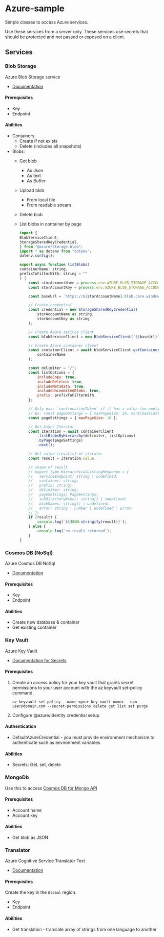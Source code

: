 # Azure-sample

Simple classes to access Azure services. 

Use these services from a server only. These services use secrets that should be protected and not passed or exposed on a client. 

## Services

### Blob Storage

Azure Blob Storage service

* [Documentation](https://learn.microsoft.com/en-us/azure/storage/blobs/)

#### Prerequisites

* Key
* Endpoint

#### Abilities

* Containers: 
    * Create if not exists
    * Delete (includes all snapshots)
* Blobs: 
    * Get blob
        * As Json
        * As text
        * As Buffer
    * Upload blob
        * From local file
        * From readable stream
    * Delete blob
    * List blobs in container by page

        ```javascript
        import {
        BlobServiceClient,
        StorageSharedKeyCredential,
        } from "@azure/storage-blob";
        import * as dotenv from "dotenv";
        dotenv.config();

        export async function listBlobs(
        containerName: string,
        prefixToFilterWith: string = ""
        ) {
            const storAccountName = process.env.AZURE_BLOB_STORAGE_ACCOUNT_NAME;
            const storAccountKey = process.env.AZURE_BLOB_STORAGE_ACCOUNT_KEY;

            const baseUrl = `https://${storAccountName}.blob.core.windows.net`;

            // Create credential
            const credential = new StorageSharedKeyCredential(
                storAccountName as string,
                storAccountKey as string
            );

            // Create Azure serivce client
            const blobServiceClient = new BlobServiceClient(`${baseUrl}`, credential);

            // Create Azure container client
            const containerClient = await blobServiceClient.getContainerClient(
                containerName
            );

            const delimiter = "/";
            const listOptions = {
                includeCopy: true,
                includeDeleted: true,
                includeMetadata: true,
                includeUncommitedBlobs: true,
                prefix: prefixToFilterWith,
            };

            // Only pass `continuationToken` if it has a value (no empty strings)
            // Ex: const pageSettings = { maxPageSize: 10, continuationToken: `STRING-RETURNED-FROM-PREVIOUS-PAGE` };
            const pageSettings = { maxPageSize: 10 };

            // Get Async Iterator
            const iteration = await containerClient
                .listBlobsByHierarchy(delimiter, listOptions)
                .byPage(pageSettings)
                .next();

            // Get value (results) of iterator
            const result = iteration.value;

            // shape of result
            // export type HierarchicalListingResponse = {
            //   serviceEndpoint: string | undefined;
            //   container: string;
            //   prefix: string;
            //   delimiter: string;
            //   pageSettings: PageSettings;
            //   subDirectoryNames: string[] | undefined;
            //   blobNames: string[] | undefined;
            //   error: string | number | undefined | Error;
            // };
            if (result) {
                console.log(`${JSON.stringify(result)}`);
            } else {
                console.log(`no result returned`);
            }
        }
        ```

### Cosmos DB (NoSql)

Azure Cosmos DB NoSql

* [Documentation](https://learn.microsoft.com/en-us/azure/cosmos-db/nosql/)

#### Prerequisites

* Key
* Endpoint

#### Abilities

* Create new database & container
* Get existing container

### Key Vault

Azure Key Vault

* [Documentation for Secrets](https://learn.microsoft.com/en-us/azure/key-vault/secrets/)

#### Prerequisites

1. Create an access policy for your key vault that grants secret permissions to your user account with the az keyvault set-policy command.

    ```
    az keyvault set-policy --name <your-key-vault-name> --upn user@domain.com --secret-permissions delete get list set purge
    ```
1. Configure @azure/identity credential setup.

#### Authentication

* DefaultAzureCredential - you must provide environment mechanism to authenticate such as environment variables

#### Abilities

* Secrets: Get, set, delete 

### MongoDb

Use this to access [Cosmos DB for Mongo API](https://learn.microsoft.com/en-us/azure/cosmos-db/mongodb/)

#### Prerequisites

* Account name
* Account key

#### Abilities

* Get blob as JSON

### Translator

Azure Cognitive Service Translator Text

* [Documentation](https://learn.microsoft.com/en-us/azure/cognitive-services/translator/text-translation-overview)

#### Prerequisites

Create the key in the `Global` region.

* Key
* Endpoint

#### Abilities

* Get translation - translate array of strings from one language to another